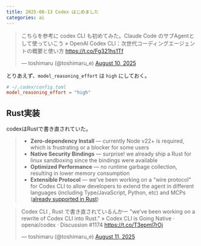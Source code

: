 ```yaml
---
title: 2025-08-13 Codex はじめました
categories: ai
---
```


<blockquote class="twitter-tweet" data-media-max-width="560"><p lang="ja" dir="ltr">こちらを参考に codex CLI も初めてみた。Claude Code のサブAgentとして使っていこう » OpenAI Codex CLI：次世代コーディングエージェントの概要と使い方 <a href="https://t.co/Fg321hs1Tf">https://t.co/Fg321hs1Tf</a></p>&mdash; toshimaru (@toshimaru_e) <a href="https://twitter.com/toshimaru_e/status/1954362938573353320?ref_src=twsrc%5Etfw">August 10, 2025</a></blockquote> <script async src="https://platform.twitter.com/widgets.js" charset="utf-8"></script>

とりあえず、`model_reasoning_effort` は `high` にしておく。

```toml
# ~/.codex/config.toml
model_reasoning_effort = "high"
```

## Rust実装

codexはRustで書き直されていた。

> * **Zero-dependency Install** — currently Node v22+ is required, which is frustrating or a blocker for some users
> * **Native Security Bindings** — surprise! we already ship a Rust for linux sandboxing since the bindings were available
> * **Optimized Performance** — no runtime garbage collection, resulting in lower memory consumption
> * **Extensible Protocol** — we've been working on a "wire protocol" for Codex CLI to allow developers to extend the agent in different languages (including Type/JavaScript, Python, etc) and MCPs ([already supported in Rust](https://github.com/openai/codex/tree/main/codex-rs#mcp_servers))

<blockquote class="twitter-tweet" data-media-max-width="560"><p lang="ja" dir="ltr">Codex CLI , Rust で書き直されているんかー &quot;we&#39;ve been working on a rewrite of Codex CLI into Rust.&quot; » Codex CLI is Going Native · openai/codex · Discussion #1174 <a href="https://t.co/T3epml7rOj">https://t.co/T3epml7rOj</a></p>&mdash; toshimaru (@toshimaru_e) <a href="https://twitter.com/toshimaru_e/status/1954780603758657645?ref_src=twsrc%5Etfw">August 11, 2025</a></blockquote>
